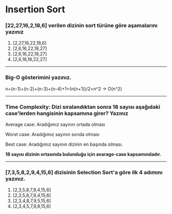 # Insertion Sort 
### [22,27,16,2,18,6] verilen dizinin sort türüne göre aşamalarını yazınız
  1. [2,27,16,22,18,6]
  2. [2,6,16,22,18,27]
  3. [2,6,16,22,18,27]
  4. [2,6,16,18,22,27]
******
### Big-O gösterimini yazınız.
  
  n+(n-1)+(n-2)+(n-3)+(n-4)+1=(n(n+1))/2=n^2 -> O(n^2)
******
### Time Complexity: Dizi sıralandıktan sonra 18 sayısı aşağıdaki case'lerden hangisinin kapsamına girer? Yazınız

  Average case: Aradığımız sayının ortada olması
  
  Worst case: Aradığımız sayının sonda olması
  
  Best case: Aradığımız sayının dizinin en başında olması.

  **18 sayısı dizinin ortasında bulunduğu için avarage-case kapsamındadır.**
*****
### [7,3,5,8,2,9,4,15,6] dizisinin Selection Sort'a göre ilk 4 adımını yazınız.

  1. [2,3,5,8,7,9,4,15,6]
  2. [2,3,5,8,7,9,4,15,6]
  3. [2,3,4,8,7,9,5,15,6]
  4. [2,3,4,5,7,9,8,15,6]
 
  

